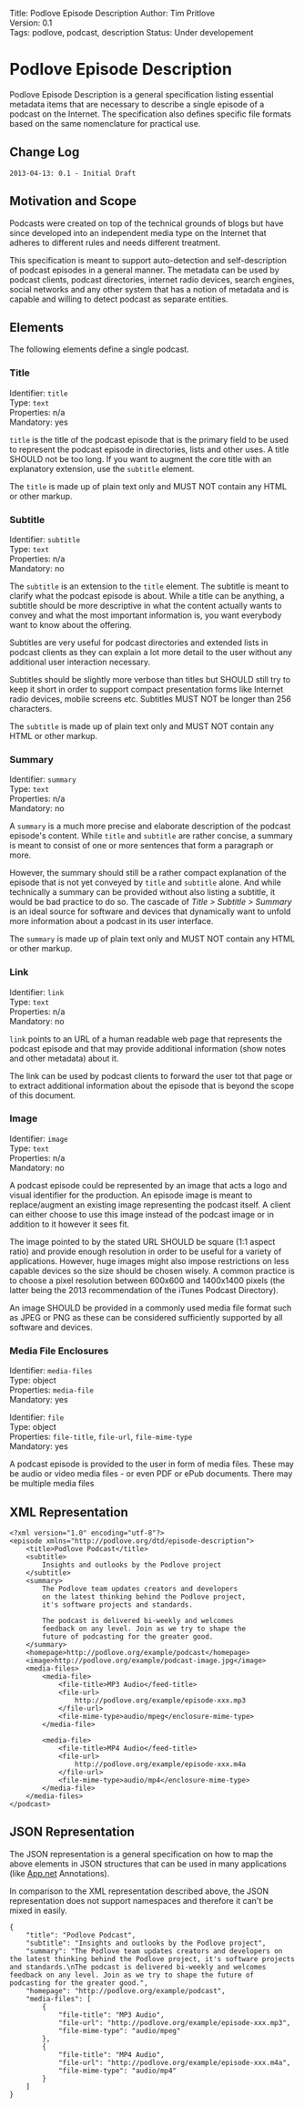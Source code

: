 Title: Podlove Episode Description
Author: Tim Pritlove  
Version: 0.1  
Tags: podlove, podcast, description
Status: Under developement  

# Podlove Episode Description #

Podlove Episode Description is a general specification listing essential metadata items that are necessary to describe a single episode of a podcast on the Internet. The specification also defines specific file formats based on the same nomenclature for practical use.

## Change Log ##

	2013-04-13: 0.1 - Initial Draft

## Motivation and Scope ##

Podcasts were created on top of the technical grounds of blogs but have since developed into an independent media type on the Internet that adheres to different rules and needs different treatment.

This specification is meant to support auto-detection and self-description of podcast episodes in a general manner. The metadata can be used by podcast clients, podcast directories, internet radio devices, search engines, social networks and any other system that has a notion of metadata and is capable and willing to detect podcast as separate entities.

## Elements ##

The following elements define a single podcast.

### Title ###

Identifier: `title`  
Type: `text`  
Properties: n/a  
Mandatory: yes

`title` is the title of the podcast episode that is the primary field to be used to represent the podcast episode in directories, lists and other uses. A title SHOULD not be too long. If you want to augment the core title with an explanatory extension, use the `subtitle` element.

The `title` is made up of plain text only and MUST NOT contain any HTML or other markup.


### Subtitle ###

Identifier: `subtitle`  
Type: `text`  
Properties: n/a  
Mandatory: no

The `subtitle` is an extension to the `title` element. The subtitle is meant to clarify what the podcast episode is about. While a title can be anything, a subtitle should be more descriptive in what the content actually wants to convey and what the most important information is, you want everybody want to know about the offering.

Subtitles are very useful for podcast directories and extended lists in podcast clients as they can explain a lot more detail to the user without any additional user interaction necessary.

Subtitles should be slightly more verbose than titles but SHOULD still try to keep it short in order to support compact presentation forms like Internet radio devices, mobile screens etc. Subtitles MUST NOT be longer than 256 characters.

The `subtitle` is made up of plain text only and MUST NOT contain any HTML or other markup.


### Summary ###

Identifier: `summary`  
Type: `text`  
Properties: n/a  
Mandatory: no

A `summary` is a much more precise and elaborate description of the podcast episode's content. While `title` and `subtitle` are rather concise, a summary is meant to consist of one or more sentences that form a paragraph or more.

However, the summary should still be a rather compact explanation of the episode that is not yet conveyed by `title` and `subtitle` alone. And while technically a summary can be provided without also listing a subtitle, it would be bad practice to do so. The cascade of *Title > Subtitle > Summary* is an ideal source for software and devices that dynamically want to unfold more information about a podcast in its user interface.

The `summary` is made up of plain text only and MUST NOT contain any HTML or other markup.


### Link ###

Identifier: `link`  
Type: `text`  
Properties: n/a  
Mandatory: no

`link` points to an URL of a human readable web page that represents the podcast episode and that may provide additional information (show notes and other metadata) about it.

The link can be used by podcast clients to forward the user tot that page or to extract additional information about the episode that is beyond the scope of this document.

### Image ###

Identifier: `image`  
Type: `text`  
Properties: n/a  
Mandatory: no

A podcast episode could be represented by an image that acts a logo and visual identifier  for the production. An episode image is meant to replace/augment an existing image representing the podcast itself. A client can either choose to use this image instead of the podcast image or in addition to it however it sees fit.

The image pointed to by the stated URL SHOULD be square (1:1 aspect ratio) and provide enough resolution in order to be useful for a variety of applications. However, huge images might also impose restrictions on less capable devices so the size should be chosen wisely. A common practice is to choose a pixel resolution between 600x600 and 1400x1400 pixels (the latter being the 2013 recommendation of the iTunes Podcast Directory).

An image SHOULD be provided in a commonly used media file format such as JPEG or PNG as these can be considered sufficiently supported by all software and devices.

### Media File Enclosures ###

Identifier: `media-files`  
Type: object  
Properties: `media-file`  
Mandatory: yes

Identifier: `file`  
Type: object  
Properties: `file-title`,  `file-url`,  `file-mime-type`  
Mandatory: yes

A podcast episode is provided to the user in form of media files. These may be audio or video media files - or even PDF or ePub documents. There may be multiple media files 


## XML Representation ##

	<?xml version="1.0" encoding="utf-8"?>
	<episode xmlns="http://podlove.org/dtd/episode-description">
		<title>Podlove Podcast</title>
		<subtitle>
			Insights and outlooks by the Podlove project
		</subtitle>
		<summary>
			The Podlove team updates creators and developers
			on the latest thinking behind the Podlove project,
			it's software projects and standards.
			
			The podcast is delivered bi-weekly and welcomes
			feedback on any level. Join as we try to shape the
			future of podcasting for the greater good.
		</summary>
		<homepage>http://podlove.org/example/podcast</homepage>
		<image>http://podlove.org/example/podcast-image.jpg</image>
		<media-files>
			<media-file>
				<file-title>MP3 Audio</feed-title>
				<file-url>
					http://podlove.org/example/episode-xxx.mp3
				</file-url>
				<file-mime-type>audio/mpeg</enclosure-mime-type>
			</media-file>
			
			<media-file>
				<file-title>MP4 Audio</feed-title>
				<file-url>
					http://podlove.org/example/episode-xxx.m4a
				</file-url>
				<file-mime-type>audio/mp4</enclosure-mime-type>
			</media-file>
		</media-files>
	</podcast>

## JSON Representation ##

The JSON representation is a general specification on how to map the above elements in JSON structures that can be used in many applications (like [App.net](http://App.net) Annotations).

In comparison to the XML representation described above, the JSON representation does not support namespaces and therefore it can't be mixed in easily.

	{
		"title": "Podlove Podcast",
		"subtitle": "Insights and outlooks by the Podlove project",
		"summary": "The Podlove team updates creators and developers on the latest thinking behind the Podlove project, it's software projects and standards.\nThe podcast is delivered bi-weekly and welcomes feedback on any level. Join as we try to shape the future of podcasting for the greater good.", 
		"homepage": "http://podlove.org/example/podcast",
		"media-files": [
			{
				"file-title": "MP3 Audio",
				"file-url": "http://podlove.org/example/episode-xxx.mp3",  
				"file-mime-type": "audio/mpeg"
			},
			{
				"file-title": "MP4 Audio",
				"file-url": "http://podlove.org/example/episode-xxx.m4a", 
				"file-mime-type": "audio/mp4"
			}
		]
	}

		
		
